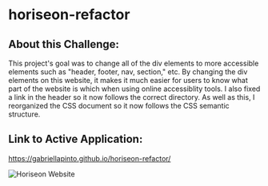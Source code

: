 # horiseon-refactor

## About this Challenge:
This project's goal was to change all of the div elements to more accessible elements such as "header, footer, nav, section," etc. By changing the div elements on this website, it makes it much easier for users to know what part of the website is which when using online accessiblity tools. I also fixed a link in the header so it now follows the correct directory. As well as this, I reorganized the CSS document so it now follows the CSS semantic structure.

## Link to Active Application:
https://gabriellapinto.github.io/horiseon-refactor/

![Horiseon Website](../../01-html-css-git-homework-demo.png)
